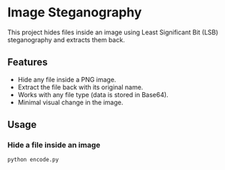 # Image Steganography

This project hides files inside an image using Least Significant Bit (LSB) steganography and extracts them back.

## Features
- Hide any file inside a PNG image.
- Extract the file back with its original name.
- Works with any file type (data is stored in Base64).
- Minimal visual change in the image.

## Usage

### Hide a file inside an image
```bash
python encode.py
